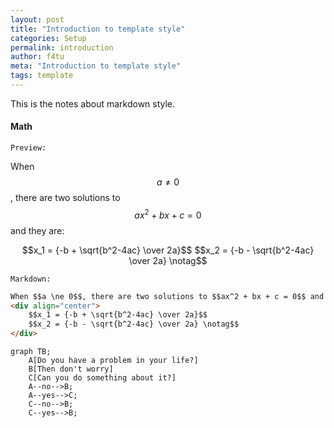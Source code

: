 ```yaml
---
layout: post
title: "Introduction to template style"
categories: Setup
permalink: introduction
author: f4tu
meta: "Introduction to template style"
tags: template
---
```


This is the notes about markdown style.

#### Math
`Preview:`

When $$a \ne 0$$, there are two solutions to $$ax^2 + bx + c = 0$$ and they are:
<div align="center">
    $$x_1 = {-b + \sqrt{b^2-4ac} \over 2a}$$
    $$x_2 = {-b - \sqrt{b^2-4ac} \over 2a} \notag$$
</div>

`Markdown:`

```md
When $$a \ne 0$$, there are two solutions to $$ax^2 + bx + c = 0$$ and they are:
<div align="center">
    $$x_1 = {-b + \sqrt{b^2-4ac} \over 2a}$$
    $$x_2 = {-b - \sqrt{b^2-4ac} \over 2a} \notag$$
</div>
```

```mermaid
graph TB;
    A[Do you have a problem in your life?]
    B[Then don't worry]
    C[Can you do something about it?]
    A--no-->B;
    A--yes-->C;
    C--no-->B;
    C--yes-->B;
```